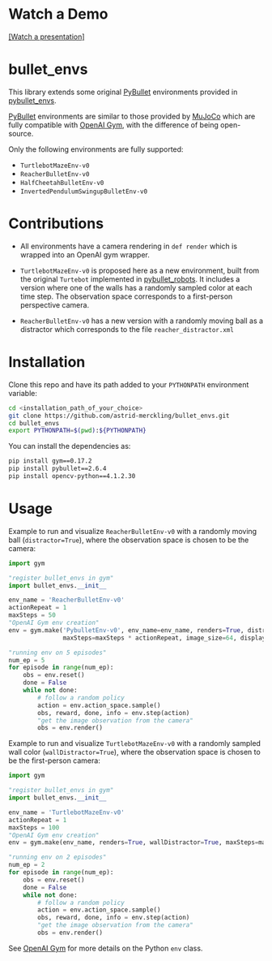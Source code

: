 
# Watch a Demo

[[Watch a presentation]](https://youtu.be/yejK8RmTfwE)
<!-- 
https://user-images.githubusercontent.com/62666911/127876105-f851cf18-5793-4cff-ad18-fb53634d36dc.mp4 -->



# bullet_envs

This library extends some original [PyBullet](http://pybullet.org) environments provided in [pybullet_envs](https://github.com/bulletphysics/bullet3/tree/master/examples/pybullet/gym/pybullet_envs).

[PyBullet](http://pybullet.org) environments are similar to those provided by [MuJoCo](http://citeseerx.ist.psu.edu/viewdoc/download?doi=10.1.1.296.6848&rep=rep1&type=pdf) which are fully compatible with [OpenAI Gym](https://arxiv.org/abs/1606.01540), with the difference of being open-source.


Only the following environments are fully supported:
* `TurtlebotMazeEnv-v0`
* `ReacherBulletEnv-v0`
* `HalfCheetahBulletEnv-v0`
* `InvertedPendulumSwingupBulletEnv-v0`

# Contributions

* All environments have a camera rendering in `def render` which is wrapped into an OpenAI gym wrapper.

* `TurtlebotMazeEnv-v0` is proposed here as a new environment, built from the original `Turtebot` implemented in [pybullet_robots](https://github.com/erwincoumans/pybullet_robots). It includes a version  where one of the walls has a randomly sampled color at each time step.
The observation space corresponds to a first-person perspective camera.

* `ReacherBulletEnv-v0` has a new version with a randomly moving ball as a distractor which corresponds to the file `reacher_distractor.xml`


# Installation


Clone this repo and have its path added to your `PYTHONPATH` environment variable:
```bash
cd <installation_path_of_your_choice>
git clone https://github.com/astrid-merckling/bullet_envs.git
cd bullet_envs
export PYTHONPATH=$(pwd):${PYTHONPATH}
```


You can install the dependencies as:
```bash
pip install gym==0.17.2
pip install pybullet==2.6.4
pip install opencv-python==4.1.2.30
```


# Usage

Example to run and visualize `ReacherBulletEnv-v0` with a randomly moving ball (`distractor=True`), where the observation space is chosen to be the camera:
```python
import gym

"register bullet_envs in gym"
import bullet_envs.__init__

env_name = 'ReacherBulletEnv-v0'
actionRepeat = 1
maxSteps = 50
"OpenAI Gym env creation"
env = gym.make('PybulletEnv-v0', env_name=env_name, renders=True, distractor=True, actionRepeat=actionRepeat,
               maxSteps=maxSteps * actionRepeat, image_size=64, display_target=True)

"running env on 5 episodes"
num_ep = 5
for episode in range(num_ep):
    obs = env.reset()
    done = False
    while not done:
        # follow a random policy
        action = env.action_space.sample()
        obs, reward, done, info = env.step(action)
        "get the image observation from the camera"
        obs = env.render()
```

Example to run and visualize `TurtlebotMazeEnv-v0` with a randomly sampled wall color (`wallDistractor=True`), where the observation space is chosen to be the first-person camera:
```python
import gym

"register bullet_envs in gym"
import bullet_envs.__init__

env_name = 'TurtlebotMazeEnv-v0'
actionRepeat = 1
maxSteps = 100
"OpenAI Gym env creation"
env = gym.make(env_name, renders=True, wallDistractor=True, maxSteps=maxSteps, image_size=64, display_target=True)

"running env on 2 episodes"
num_ep = 2
for episode in range(num_ep):
    obs = env.reset()
    done = False
    while not done:
        # follow a random policy
        action = env.action_space.sample()
        obs, reward, done, info = env.step(action)
        "get the image observation from the camera"
        obs = env.render()
```

See [OpenAI Gym](https://github.com/openai/gym) for more details on the Python `env` class.



<!-- InvertedPendulum and HalfCheetah belong to the MuJoCo torque-controlled benchmark implemented in PyBullet (http://pybullet.org).

We implemented the new TurtleBot Maze environment in PyBullet, where the observation space corresponds to a first-person perspective camera. -->
